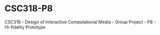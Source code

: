 # CSC318-P8
CSC318 - Design of Interactive Computational Media - Group Project - P8 - Hi-fidelity Prototype
